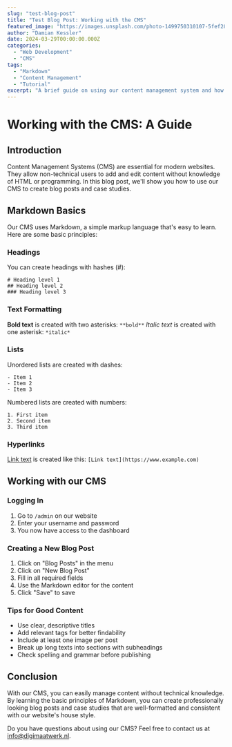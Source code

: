 ```yaml
---
slug: "test-blog-post"
title: "Test Blog Post: Working with the CMS"
featured_image: "https://images.unsplash.com/photo-1499750310107-5fef28a66643?ixlib=rb-1.2.1&auto=format&fit=crop&w=1500&q=80"
author: "Damian Kessler"
date: 2024-03-29T00:00:00.000Z
categories:
  - "Web Development"
  - "CMS"
tags:
  - "Markdown"
  - "Content Management"
  - "Tutorial"
excerpt: "A brief guide on using our content management system and how to create and edit blog posts with Markdown."
---
```


# Working with the CMS: A Guide

## Introduction

Content Management Systems (CMS) are essential for modern websites. They allow non-technical users to add and edit content without knowledge of HTML or programming. In this blog post, we'll show you how to use our CMS to create blog posts and case studies.

## Markdown Basics

Our CMS uses Markdown, a simple markup language that's easy to learn. Here are some basic principles:

### Headings

You can create headings with hashes (#):

```
# Heading level 1
## Heading level 2
### Heading level 3
```

### Text Formatting

**Bold text** is created with two asterisks: `**bold**`
*Italic text* is created with one asterisk: `*italic*`

### Lists

Unordered lists are created with dashes:

```
- Item 1
- Item 2
- Item 3
```

Numbered lists are created with numbers:

```
1. First item
2. Second item
3. Third item
```

### Hyperlinks

[Link text](https://www.example.com) is created like this: `[Link text](https://www.example.com)`

## Working with our CMS

### Logging In

1. Go to `/admin` on our website
2. Enter your username and password
3. You now have access to the dashboard

### Creating a New Blog Post

1. Click on "Blog Posts" in the menu
2. Click on "New Blog Post"
3. Fill in all required fields
4. Use the Markdown editor for the content
5. Click "Save" to save

### Tips for Good Content

- Use clear, descriptive titles
- Add relevant tags for better findability
- Include at least one image per post
- Break up long texts into sections with subheadings
- Check spelling and grammar before publishing

## Conclusion

With our CMS, you can easily manage content without technical knowledge. By learning the basic principles of Markdown, you can create professionally looking blog posts and case studies that are well-formatted and consistent with our website's house style.

Do you have questions about using our CMS? Feel free to contact us at [info@digimaatwerk.nl](mailto:info@digimaatwerk.nl).
